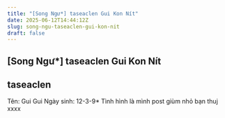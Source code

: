 ```yaml
---
title: "[Song Ngư*] taseaclen Gui Kon Nít"
date: 2025-06-12T14:44:12Z
slug: song-ngu-taseaclen-gui-kon-nit
draft: false
---
```


## [Song Ngư*] taseaclen Gui Kon Nít

## taseaclen

Tên: Gui Gui
Ngày sinh: 12-3-9*
Tình hình là mình post giùm nhỏ bạn thuj xxxx